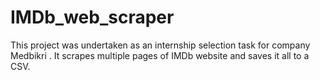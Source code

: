 # IMDb_web_scraper
This project was undertaken as an internship selection task for company Medbikri . It scrapes multiple pages of IMDb website and saves it all to a CSV.
